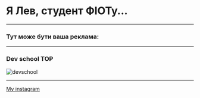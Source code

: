 # Я Лев, студент ФІОТу...

___
### Тут може бути ваша реклама:

___
### Dev school TOP
![devschool](https://github.com/koksha19/homework_rep/assets/143946217/1258cdd3-29f5-4a0d-8014-dd41e6385f0d)

___
[My instagram](https://www.instagram.com/lev.bereza/?next=%2F)
